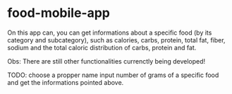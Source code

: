 # food-mobile-app

On this app can, you can get informations about a specific food (by its category and subcategory), such as calories, carbs, protein, total fat, fiber, sodium and the total 
caloric distribution of carbs, protein and fat.

Obs: There are still other functionalities currenctly being developed!

TODO:
choose a propper name
input number of grams of a specific food and get the informations pointed above.
